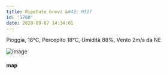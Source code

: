 ```yaml
---
title: Ripetute brevi &#43; HIIT
id: '1760'
date: 2020-09-07 14:34:01
---
```


Pioggia, 18°C, Percepito 18°C, Umidità 88%, Vento 2m/s da NE

![image](/images/2021/08/20200907-activity-map.png)

#### map
